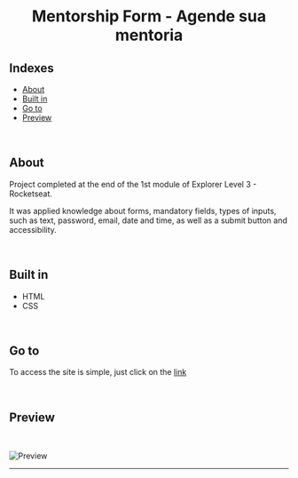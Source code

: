 <h1 align="center">
Mentorship Form - Agende sua mentoria
</h1>

## Indexes

- [About](#about)
- [Built in](#built_in)
- [Go to](#go_to)
- [Preview](#preview)

<br>

## About <a name = "about"></a>

Project completed at the end of the 1st module of Explorer Level 3 - Rocketseat.

It was applied knowledge about forms, mandatory fields, types of inputs, such as text, password, email, date and time, as well as a submit button and accessibility.

<br>

## Built in <a name = "built_in"></a>

- HTML
- CSS

<br>

## Go to <a name = "go_to"></a>

To access the site is simple, just click on the <a href = "https://teste.vercel.app">link</a>

<br>

## Preview <a name = "preview"></a>

<br>

![Preview](images/teste.png)

<hr>